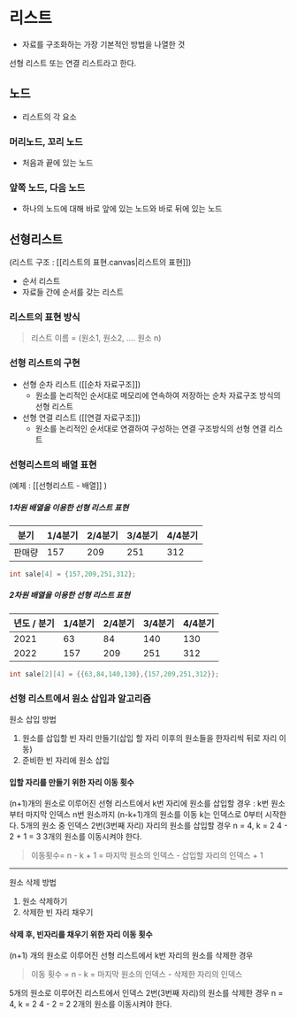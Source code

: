 # 리스트
- 자료를 구조화하는 가장 기본적인 방법을 나열한 것

선형 리스트 또는 연결 리스트라고 한다. 

## 노드
- 리스트의 각 요소
### 머리노드, 꼬리 노드
- 처음과 끝에 있는 노드

### 앞쪽 노드, 다음 노드
- 하나의 노드에 대해 바로 앞에 있는  노드와 바로 뒤에 있는 노드 

## 선형리스트
(리스트 구조 : [[리스트의 표현.canvas|리스트의 표현]])

- 순서 리스트
-  자료들 간에 순서를 갖는 리스트 

### 리스트의 표현 방식
> 리스트 이름 = (원소1, 원소2, .... 원소 n)

### 선형 리스트의 구현
- 선형 순차 리스트 ([[순차 자료구조]])
  - 원소를 논리적인 순서대로 메모리에 연속하여 저장하는 순차 자료구조 방식의 선형 리스트
- 선형 연결 리스트 ([[연결 자료구조]])
   - 원소를 논리적인 순서대로 연결하여 구성하는 연결 구조방식의 선형 연결 리스트

###  선형리스트의 배열 표현 
(예제 : [[선형리스트 - 배열]] )

##### 1차원 배열을 이용한 선형 리스트 표현 

| 분기 | 1/4분기 | 2/4분기 | 3/4분기 | 4/4분기 |
| - | - | - | - | - |
| 판매량 | 157 | 209 | 251 | 312 |

```cpp
int sale[4] = {157,209,251,312};
```

##### 2차원 배열을 이용한 선형 리스트 표현

| 년도 / 분기 | 1/4분기 | 2/4분기 | 3/4분기 | 4/4분기 |
| - | - | - | - | - |
| 2021 | 63 | 84 | 140 | 130 |
| 2022 | 157 | 209 | 251 | 312 |


```cpp
int sale[2][4] = {{63,84,140,130},{157,209,251,312}};
```


### 선형 리스트에서 원소 삽입과 알고리즘
원소 삽입 방법
1.  원소를 삽입할 빈 자리 만들기(삽입 할 자리 이후의 원소들을 한자리씩 뒤로 자리 이동)
2. 준비한 빈 자리에 원소 삽입

#### 입할 자리를 만들기 위한 자리 이동 횟수
(n+1)개의 원소로 이루어진 선형 리스트에서 k번 자리에 원소를 삽입할 경우
 : k번 원소부터 마지막 인덱스 n번 원소까지 (n-k+1)개의 원소를 이동
 k는 인덱스로 0부터 시작한다. 
5개의 원소 중 인덱스 2번(3번째 자리) 자리의 원소를 삽입할 경우 
n = 4, 
k = 2
4 - 2 + 1 = 3 
3개의 원소를 이동시켜야 한다. 


 > 이동횟수= n - k + 1
= 마지막 원소의 인덱스 - 삽입할 자리의 인덱스 + 1

*****

원소 삭제 방법
1.  원소 삭제하기
2.  삭제한 빈 자리 채우기 

#### 삭제 후, 빈자리를 채우기 위한 자리 이동 횟수
(n+1) 개의 원소로 이루어진 선형 리스트에서 k번 자리의 원소를 삭제한 경우 
> 이동 횟수 = n - k
> = 마지막 원소의 인덱스 - 삭제한 자리의 인덱스 

5개의 원소로 이루어진 리스트에서 인덱스 2번(3번째 자리)의 원소를 삭제한 경우
n = 4, 
k  = 2
4 - 2 = 2
2개의 원소를 이동시켜야 한다.







